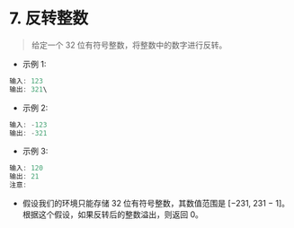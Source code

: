 # 7. 反转整数

>给定一个 32 位有符号整数，将整数中的数字进行反转。

* 示例 1:

```js
输入: 123
输出: 321\
```

* 示例 2:
```js
输入: -123
输出: -321
```

* 示例 3:
```js
输入: 120
输出: 21
注意:
```

* 假设我们的环境只能存储 32 位有符号整数，其数值范围是 [−231,  231 − 1]。根据这个假设，如果反转后的整数溢出，则返回 0。